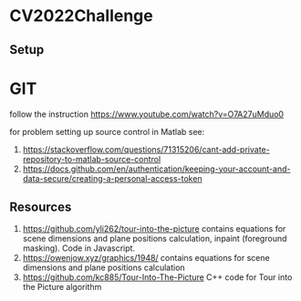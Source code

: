 # CV2022Challenge

## Setup
# GIT

follow the instruction https://www.youtube.com/watch?v=O7A27uMduo0

for problem setting up source control in Matlab see:
1. https://stackoverflow.com/questions/71315206/cant-add-private-repository-to-matlab-source-control
2. https://docs.github.com/en/authentication/keeping-your-account-and-data-secure/creating-a-personal-access-token

## Resources

1. https://github.com/yli262/tour-into-the-picture contains equations for scene dimensions and plane positions calculation, inpaint (foreground masking). Code in Javascript.
2. https://owenjow.xyz/graphics/1948/  contains equations for scene dimensions and plane positions calculation
3. https://github.com/kc885/Tour-Into-The-Picture C++ code for Tour into the Picture algorithm
